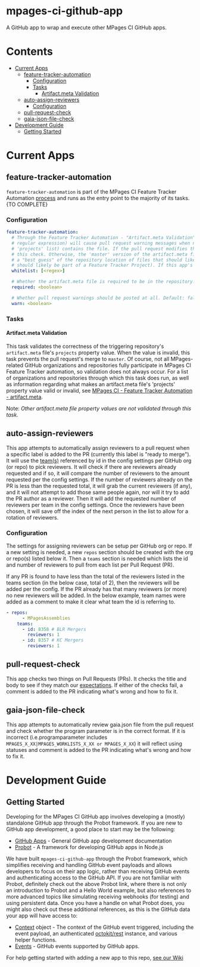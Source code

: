 # mpages-ci-github-app <!-- omit in toc -->

A GitHub app to wrap and execute other MPages CI GitHub apps.

# Contents <!-- omit in toc -->

- [Current Apps](#current-apps)
  - [feature-tracker-automation](#feature-tracker-automation)
    - [Configuration](#configuration)
    - [Tasks](#tasks)
      - [Artifact.meta Validation](#artifactmeta-validation)
  - [auto-assign-reviewers](#auto-assign-reviewers)
    - [Configuration](#configuration-1)
  - [pull-request-check](#pull-request-check)
  - [gaia-json-file-check](#gaia-json-file-check)
- [Development Guide](#development-guide)
  - [Getting Started](#getting-started)

# Current Apps

## feature-tracker-automation

`feature-tracker-automation` is part of the MPages CI Feature Tracker Automation
[process](https://github.cerner.com/MPagesEcosystem/feature-tracker-automator/wiki/MPages-CI-Feature-Tracker-Automation) and runs
as the entry point to the majority of its tasks. {TO COMPLETE}

### Configuration

```yaml
feature-tracker-automation:
  # Through the Feature Tracker Automation - "Artifact.meta Validation" task: Pull request file changes to the following files (by
  # regular expression) will cause pull request warning messages when no project component list (in the artifact.meta file's
  # 'projects' list) contains the file. If the pull request modifies the artifact.meta file, the modified file is used to perform
  # this check. Otherwise, the 'master' version of the artifact.meta file is used to perform this check. This list is meant to be
  # a "best guess" of the repository location of files that should likely be part of a 'projects' property value (i.e., files that
  # should likely be part of a Feature Tracker Project). If this app's 'warn' setting is set to false, this list is ignored.
  whitelist: [<regex>]

  # Whether the artifact.meta file is required to be in the repository. Default: false
  required: <boolean>

  # Whether pull request warnings should be posted at all. Default: false
  warn: <boolean>
```

### Tasks
#### Artifact.meta Validation

This task validates the correctness of the triggering repository's `artifact.meta` file's `projects` property value. When the
value is invalid, this task prevents the pull request's merge to `master`. Of course, not all MPages-related GitHub organizations
and repositories fully participate in MPages CI Feature Tracker automation, so validation does not always occur. For a list of
organizations and repositories through which this task does run, as well as information regarding what makes an artifact.meta
file's 'projects' property value valid or invalid, see [MPages CI - Feature Tracker Automation - artifact.meta](https://github.cerner.com/MPagesEcosystem/feature-tracker-automator#artifact.meta).

Note: _Other artifact.meta file property values are not validated through this task._

## auto-assign-reviewers

This app attempts to automatically assign reviewers to a pull request when a specific label is added to the PR
(currently this label is "ready to merge"). It will use the [team(s)](https://help.github.com/en/github/setting-up-and-managing-organizations-and-teams/organizing-members-into-teams)
referenced by id in the config settings per GitHub org (or repo) to pick reviewers. It will check if there are
reviewers already requested and if so, it will compare the number of reviewers to the amount requested per the config
settings. If the number of reviewers already on the PR is less than the requested total, it will grab the current
reviewers (if any), and it will not attempt to add those same people again, nor will it try to add the PR author as a
reviewer. Then it will add the requested number of reviewers per team in the config settings. Once the reviewers
have been chosen, it will save off the index of the next person in the list to allow for a rotation of reviewers.

### Configuration

The settings for assigning reviewers can be setup per GitHub org or repo. If a new setting is needed, a new
`repos` section should be created with the org or repo(s) listed below it. Then a `teams` section is needed which
lists the id and number of reviewers to pull from each list per Pull Request (PR).

If any PR is found to have less than the total of the reviewers listed in the teams section (in the below case,
total of 2), then the reviewers will be added per the config. If the PR already has that many reviewers (or more)
no new reviewers will be added. In the below example, team names were added as a comment to make it clear what
team the id is referring to.

```yaml
- repos:
      - MPagesAssemblies
    teams:
      - id: 8358 # BLR Mergers
        reviewers: 1
      - id: 8357 # KC Mergers
        reviewers: 1
```

## pull-request-check

This app checks two things on Pull Requests (PRs). It checks the title and body to see if they match our
[expectations](https://github.cerner.com/MPagesEcosystem/mpages-process-guide/blob/master/pr-expectations.md).
If either of the checks fail, a comment is added to the PR indicating what's wrong and how to fix it.

## gaia-json-file-check

This app attempts to automatically review gaia.json file from the pull request and check whether 
the program parameter is in the correct format. If it is incorrect (i.e.programparameter includes `MPAGES_X_XX|MPAGES_WORKLISTS_X_XX or MPAGES_X_XX`)
it will reflect using statuses and comment is added to the PR indicating what's wrong and how to fix it.

# Development Guide

## Getting Started

Developing for the MPages CI GitHub app involves developing a (mostly) standalone GitHub app through the Probot framework. If you
are new to GitHub app development, a good place to start may be the following:

- [GitHub Apps](https://developer.github.com/apps/) - General GitHub app development documentation
- [Probot](https://probot.github.io/docs/) - A framework for developing GitHub apps in Node.js

We have built `mpages-ci-github-app` through the Probot framework, which simplifies receiving and handling GitHub event payloads
and allows developers to focus on their app logic, rather than receiving GitHub events and authenticating access to the GitHub API.
If you are not familiar with Probot, definitely check out the above Probot link, where there is not only an introduction to Probot
and a Hello World example, but also references to more advanced topics like simulating receiving webhooks (for testing) and using
persistent data. Once you have a handle on what Probot does, you might also check out these additional references, as this is
the GitHub data your app will have access to:

- [Context](https://probot.github.io/api/latest/classes/context.html) object - The context of the GitHub event triggered,
  including the event payload, an authenticated [octokit/rest](https://octokit.github.io/rest.js/) instance, and various helper
  functions.
- [Events](https://developer.github.com/webhooks/#events) - GitHub events supported by GitHub apps.

For help getting started with adding a new app to this repo, [see our Wiki](https://github.cerner.com/MPagesEcosystem/mpages-ci-github-app/wiki)
